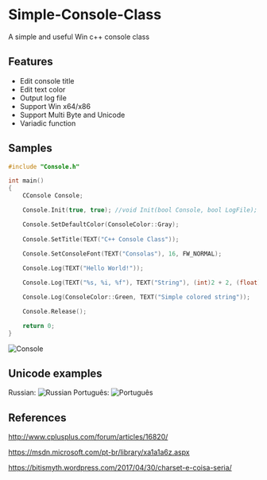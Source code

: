 # Simple-Console-Class
A simple and useful Win c++ console class

## Features
+ Edit console title
+ Edit text color
+ Output log file
+ Support Win x64/x86
+ Support Multi Byte and Unicode
+ Variadic function

## Samples
```C++
#include "Console.h"

int main()
{
  	CConsole Console;

	Console.Init(true, true); //void Init(bool Console, bool LogFile);

	Console.SetDefaultColor(ConsoleColor::Gray);
  
  	Console.SetTitle(TEXT("C++ Console Class"));
	
	Console.SetConsoleFont(TEXT("Consolas"), 16, FW_NORMAL);

	Console.Log(TEXT("Hello World!"));

	Console.Log(TEXT("%s, %i, %f"), TEXT("String"), (int)2 + 2, (float)123.456);

	Console.Log(ConsoleColor::Green, TEXT("Simple colored string"));

	Console.Release();

	return 0;
}
```
![Console](https://i.imgur.com/s3ycsmh.png)

## Unicode examples
Russian:
![Russian](https://i.imgur.com/TWEuMU3.png)
Português:
![Português](https://i.imgur.com/3FUtdFy.png)

## References
http://www.cplusplus.com/forum/articles/16820/

https://msdn.microsoft.com/pt-br/library/xa1a1a6z.aspx

https://bitismyth.wordpress.com/2017/04/30/charset-e-coisa-seria/
